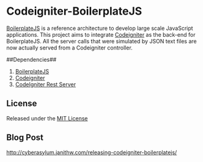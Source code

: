 Codeigniter-BoilerplateJS
=========================

[BoilerplateJS](http://boilerplatejs.org/) is a reference architecture to develop large scale JavaScript applications. This project aims to integrate [Codeigniter](http://ellislab.com/codeigniter) as the back-end for BoilerplateJS. All the server calls that were simulated by JSON text files are now actually served from a Codeigniter controller.

##Dependencies##
 1. [BoilerplateJS](http://boilerplatejs.org/)
 2. [Codeigniter](http://ellislab.com/codeigniter)
 3. [CodeIgniter Rest Server](https://github.com/philsturgeon/codeigniter-restserver)

## License ##
Released under the [MIT License](http://www.opensource.org/licenses/mit-license.php)

## Blog Post ##
<http://cyberasylum.janithw.com/releasing-codeigniter-boilerplatejs/>
